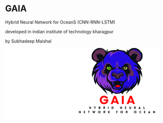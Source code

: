 # GAIA
Hybrid Neural Network for OceanS (CNN-RNN-LSTM)





developed in indian institute of technology kharagpur  



by Subhadeep Maishal 

![Figure](https://github.com/subhadeep-maishal/GAIA/blob/main/gaia.png) 
